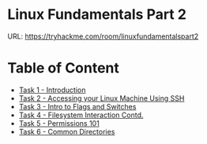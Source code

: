 # Linux Fundamentals Part 2

URL: https://tryhackme.com/room/linuxfundamentalspart2

# Table of Content

- [Task 1 - Introduction](https://tryhackme.com/room/linuxfundamentalspart2)
- [Task 2 - Accessing your Linux Machine Using SSH]()
- [Task 3 - Intro to Flags and Switches]()
- [Task 4 - Filesystem Interaction Contd.]()
- [Task 5 - Permissions 101]()
- [Task 6 - Common Directories]()

